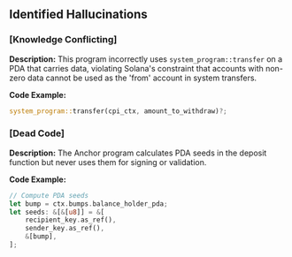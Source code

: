 ## Identified Hallucinations

### [Knowledge Conflicting]
**Description:** 
This program incorrectly uses `system_program::transfer` on a PDA that carries data, violating Solana's constraint that accounts with non-zero data cannot be used as the 'from' account in system transfers.

**Code Example:**
```rust
system_program::transfer(cpi_ctx, amount_to_withdraw)?;
```

### [Dead Code]
**Description:** 
The Anchor program calculates PDA seeds in the deposit function but never uses them for signing or validation.

**Code Example:**
```rust
// Compute PDA seeds
let bump = ctx.bumps.balance_holder_pda;
let seeds: &[&[u8]] = &[
    recipient_key.as_ref(),
    sender_key.as_ref(),
    &[bump],
];

